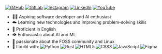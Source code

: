 
[![GitHub](https://img.shields.io/badge/github-%23282828.svg?&style=for-the-badge&logo=github&logoColor=%23ebdbb2)](https://github.com/zanyshh)
[![GitLab](https://img.shields.io/badge/gitlab-%23282828.svg?&style=for-the-badge&logo=gitlab&logoColor=%23fabd2f)](https://gitlab.com/sanishsangeeth973)
[![Instagram](https://img.shields.io/badge/instagram-%23282828.svg?&style=for-the-badge&logo=instagram&logoColor=%23d65d0e)](https://www.instagram.com/zanyshh/)
[![LinkedIn](https://img.shields.io/badge/linkedin-%23282828.svg?&style=for-the-badge&logo=linkedin&logoColor=%23458588)](https://www.linkedin.com/in/sanish-sangeeth-64b86b310/)
[![YouTube](https://img.shields.io/badge/youtube-%23282828.svg?&style=for-the-badge&logo=youtube&logoColor=%23cc241d)](https://www.youtube.com/@zanylyf)

- 🐻‍❄️ Aspiring software developer and AI enthusiast
- ☁️ Learning new technologies and improving problem-solving skills
- 💬 Proficient in English
- 👁️ Enthusiastic about AI and ML
- 🏐 passionate about the FOSS community and Linux
- 🍵 I build with:
![Python](https://img.shields.io/badge/python-%23282828?style=flat&logo=python&logoColor=%23fabd2f)
![Rust](https://img.shields.io/badge/rust-%23282828.svg?style=flat&logo=rust&logoColor=%23d65d0e)
![HTML5](https://img.shields.io/badge/html5-%23282828.svg?style=flat&logo=html5&logoColor=%23cc241d)
![CSS3](https://img.shields.io/badge/css3-%23282828.svg?style=flat&logo=css3&logoColor=%23458588)
![JavaScript](https://img.shields.io/badge/javascript-%23282828?style=flat&logo=javascript&logoColor=%23fabd2f) 
![Figma](https://img.shields.io/badge/figma-%23282828.svg?style=flat&logo=figma&logoColor=%23b16286)









